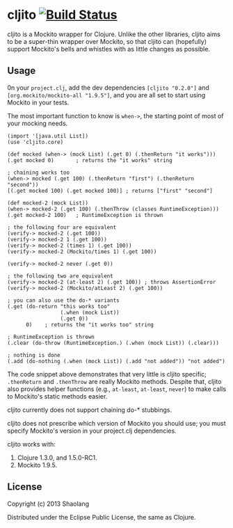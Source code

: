 # cljito [![Build Status](https://travis-ci.org/shaolang/cljito.png)](https://travis-ci.org/shaolang/cljito)
cljito is a Mockito wrapper for Clojure. Unlike the other libraries,
cljito aims to be a super-thin wrapper over Mockito, so that
cljito can (hopefully) support Mockito's bells and whistles
with as little changes as possible.

## Usage

0n your `project.clj`, add the dev dependencies `[cljito "0.2.0"]`
and `[org.mockito/mockito-all "1.9.5"]`,
and you are all set to start using Mockito in your tests.

The most important function to know is `when->`, the starting point of
most of your mocking needs.

    (import '[java.util List])
    (use 'cljito.core)

    (def mocked (when-> (mock List) (.get 0) (.thenReturn "it works")))
    (.get mocked 0)       ; returns the "it works" string

    ; chaining works too
    (when-> mocked (.get 100) (.thenReturn "first") (.thenReturn "second"))
    [(.get mocked 100) (.get mocked 100)] ; returns ["first" "second"]

    (def mocked-2 (mock List))
    (when-> mocked-2 (.get 100) (.thenThrow (classes RuntimeException)))
    (.get mocked-2 100)   ; RuntimeException is thrown

    ; the following four are equivalent
    (verify-> mocked-2 (.get 100))
    (verify-> mocked-2 1 (.get 100))
    (verify-> mocked-2 (times 1) (.get 100))
    (verify-> mocked-2 (Mockito/times 1) (.get 100))

    (verify-> mocked-2 never (.get 0))

    ; the following two are equivalent
    (verify-> mocked-2 (at-least 2) (.get 100)) ; throws AssertionError
    (verify-> mocked-2 (Mockito/atLeast 2) (.get 100))

    ; you can also use the do-* variants
    (.get (do-return "this works too"
                     (.when (mock List))
                     (.get 0))
          0)    ; returns the "it works too" string

    ; RuntimeException is thrown
    (.clear (do-throw (RuntimeException.) (.when (mock List)) (.clear)))

    ; nothing is done
    (.add (do-nothing (.when (mock List)) (.add "not added")) "not added")

The code snippet above demonstrates that very little is
cljito specific; `.thenReturn` and `.thenThrow` are really Mockito
methods. Despite that, cljito also provides helper functions (e.g.,
`at-least`, `at-least`, `never`) to make calls to Mockito's static
methods easier.

cljito currently does not support chaining do-* stubbings.

cljito does not prescribe which version of Mockito you should use;
you must specify Mockito's version in your project.clj dependencies.

cljito works with:

1. Clojure 1.3.0, and 1.5.0-RC1.
1. Mockito 1.9.5.

## License

Copyright (c) 2013 Shaolang

Distributed under the Eclipse Public License, the same as Clojure.
